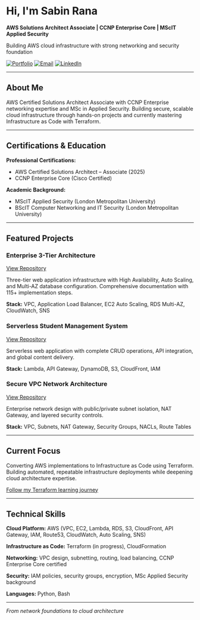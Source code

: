 # Hi, I'm Sabin Rana

**AWS Solutions Architect Associate | CCNP Enterprise Core | MScIT Applied Security**

Building AWS cloud infrastructure with strong networking and security foundation

[![Portfolio](https://img.shields.io/badge/🌐_Portfolio_Website-4285F4?style=flat)](https://sabin-rana.github.io/sabinrana-portfolio/)
[![Email](https://img.shields.io/badge/Email_Me-contactsabinrana@gmail.com-D14836?style=flat)](mailto:contactsabinrana@gmail.com)
[![LinkedIn](https://img.shields.io/badge/Connect_LinkedIn-0077B5?style=flat&logo=linkedin)](https://linkedin.com/in/sabin-rana-377729153/)

---

## About Me

AWS Certified Solutions Architect Associate with CCNP Enterprise networking expertise and MSc in Applied Security. Building secure, scalable cloud infrastructure through hands-on projects and currently mastering Infrastructure as Code with Terraform.

---

## Certifications & Education

**Professional Certifications:**

- AWS Certified Solutions Architect – Associate (2025)
- CCNP Enterprise Core (Cisco Certified)

**Academic Background:**

- MScIT Applied Security (London Metropolitan University)
- BScIT Computer Networking and IT Security (London Metropolitan University)

---

## Featured Projects

### Enterprise 3-Tier Architecture

[View Repository](https://github.com/Sabin-Rana/aws-3tier-architecture)

Three-tier web application infrastructure with High Availability, Auto Scaling, and Multi-AZ database configuration. Comprehensive documentation with 115+ implementation steps.

**Stack:** VPC, Application Load Balancer, EC2 Auto Scaling, RDS Multi-AZ, CloudWatch, SNS

### Serverless Student Management System

[View Repository](https://github.com/Sabin-Rana/aws-serverless-architecture-showcase)

Serverless web application with complete CRUD operations, API integration, and global content delivery.

**Stack:** Lambda, API Gateway, DynamoDB, S3, CloudFront, IAM

### Secure VPC Network Architecture

[View Repository](https://github.com/Sabin-Rana/aws-vpc-network-isolation)

Enterprise network design with public/private subnet isolation, NAT Gateway, and layered security controls.

**Stack:** VPC, Subnets, NAT Gateway, Security Groups, NACLs, Route Tables

---

## Current Focus

Converting AWS implementations to Infrastructure as Code using Terraform. Building automated, repeatable infrastructure deployments while deepening cloud architecture expertise.

[Follow my Terraform learning journey](https://github.com/Sabin-Rana/terraform-learning-journey)

---

## Technical Skills

**Cloud Platform:** AWS (VPC, EC2, Lambda, RDS, S3, CloudFront, API Gateway, IAM, Route53, CloudWatch, Auto Scaling, SNS)

**Infrastructure as Code:** Terraform (in progress), CloudFormation

**Networking:** VPC design, subnetting, routing, load balancing, CCNP Enterprise Core certified

**Security:** IAM policies, security groups, encryption, MSc Applied Security background

**Languages:** Python, Bash

---

*From network foundations to cloud architecture*
